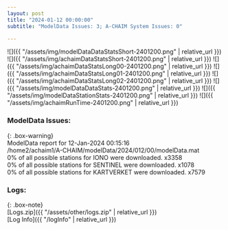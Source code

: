 ```yaml
---
layout: post
title: "2024-01-12 00:00:00"
subtitle: "ModelData Issues: 3; A-CHAIM System Issues: 0"

---
```


![]({{ "/assets/img/modelDataDataStatsShort-2401200.png" | relative_url }})
![]({{ "/assets/img/achaimDataStatsShort-2401200.png" | relative_url }})
![]({{ "/assets/img/achaimDataStatsLong00-2401200.png" | relative_url }})
![]({{ "/assets/img/achaimDataStatsLong01-2401200.png" | relative_url }})
![]({{ "/assets/img/achaimDataStatsLong02-2401200.png" | relative_url }})
![]({{ "/assets/img/modelDataDataStats-2401200.png" | relative_url }})
![]({{ "/assets/img/modelDataStationStats-2401200.png" | relative_url }})
![]({{ "/assets/img/achaimRunTime-2401200.png" | relative_url }})


### ModelData Issues:  
  
{: .box-warning}  
 ModelData report for 12-Jan-2024 00:15:16   
 /home2/achaim1/A-CHAIM/modelData/2024/012/00/modelData.mat   
 0% of all possible stations for IONO were downloaded. x3358   
 0% of all possible stations for SENTINEL were downloaded. x1078   
 0% of all possible stations for KARTVERKET were downloaded. x7579   
  


### Logs:  
  
{: .box-note}  
[Logs.zip]({{ "/assets/other/logs.zip" | relative_url }})  
[Log Info]({{ "/logInfo" | relative_url }})  
